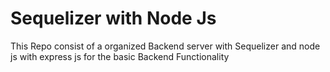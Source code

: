 
# Sequelizer with Node Js

This Repo consist of a organized Backend server with Sequelizer and node js with express js for the basic Backend Functionality 

